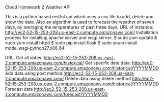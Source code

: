 Cloud Homework 2 Weather API

This is a python based restful api which uses a csv file to add, delete and show the data. Also an algorithm is used to forecast the weather of seven days, by averaging the temperatures of past three days.
URL of instance: http://ec2-52-15-253-208.us-east-2.compute.amazonaws.com/
Installation process for installing apache server and wsgi server:
$ sudo yum update
$ sudo yum install httpd
$ sudo pip install flask
$ sudo youm install mode_wsgi-python27.x86_64

URL:
Get all dates:
http://ec2-52-15-253-208.us-east-2.compute.amazonaws.com/historical/
Get specific date data:
http://ec2-52-15-253-208.us-east-2.compute.amazonaws.com/historical/YYYYMMDD
Add data using post method
http://ec2-52-15-253-208.us-east-2.compute.amazonaws.com/
Delete data using delete method
http://ec2-52-15-253-208.us-east-2.compute.amazonaws.com/historical/YYYYMMDD
Forecast data
http://ec2-52-15-253-208.us-east-2.compute.amazonaws.com/forecast/YYYYMMDD






